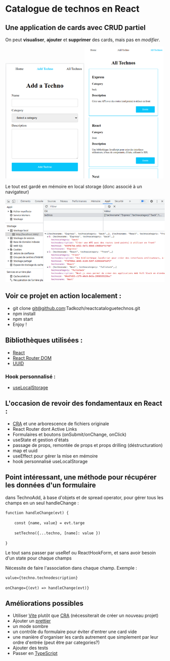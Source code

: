 # Catalogue de technos en React

## Une application de cards avec CRUD partiel

On peut **visualiser**, **ajouter** et **supprimer** des cards, mais pas en *modifier*.

<img src="public/reactcataloguetechnosAdd.png" alt="Add" width="250"/><img src="public/reactcataloguetechnosListe.png" alt="List" width="250"/>

Le tout est gardé en mémoire en local storage (donc associé à un navigateur)

![reactcataloguetechnosLocalstorage](public/reactcataloguetechnosLocalstorage.png#center)

## Voir ce projet en action localement :
- git clone git@github.com:Tadkozh/reactcataloguetechnos.git
- npm install
- npm start
- Enjoy !
## Bibliothèques utilisées :
- [React](https://react.dev)
- [React Router DOM](https://reactrouter.com/) 
- [UUID](https://www.npmjs.com/package/uuid)
### Hook personnalisé :
- [useLocalStorage](https://usehooks.com/)
## L'occasion de revoir des fondamentaux en React :
- [CRA](https://create-react-app.dev) et une arborescence de fichiers originale
- React Router dont Active Links
- Formulaires et boutons (onSubmit/onChange, onClick)
- useState et gestion d'états
- passage de props, remontée de props et props drilling (déstructuration)
- map et uuid
- useEffect pour gérer la mise en mémoire
- hook personnalisé useLocalStorage
## Point intéressant, une méthode pour récupérer les données d'un formulaire
dans TechnoAdd, à base d'objets et de spread operator, pour gérer tous les champs en un seul handleChange : 

	function handleChange(evt) {

		const {name, value} = evt.targe

		setTechno({...techno, [name]: value })

	}
Le tout sans passer par useRef ou ReactHookForm, et sans avoir besoin d'un state pour chaque champs
	
Nécessite de faire l'association dans chaque champ. Exemple :

	value={techno.technodescription} 

	onChange={(evt) => handleChange(evt)}
	
## Améliorations possibles
- Utiliser [Vite](https://vitejs.dev) plutôt que [CRA](https://create-react-app.dev) (nécessiterait de créer un nouveau projet)
- Ajouter un [prettier](https://prettier.io)
- un mode sombre
- un contrôle du formulaire pour éviter d'entrer une card vide
- une manière d'organiser les cards autrement que simplement par leur ordre d'entrée (peut être par categories?)
- Ajouter des tests
- Passer en [TypeScript](https://infodocbib.net/2023/01/typescript-un-passage-oblige/)